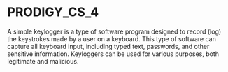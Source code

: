 # PRODIGY_CS_4
A simple keylogger is a type of software program designed to record (log) the keystrokes made by a user on a keyboard. This type of software can capture all keyboard input, including typed text, passwords, and other sensitive information. Keyloggers can be used for various purposes, both legitimate and malicious.
